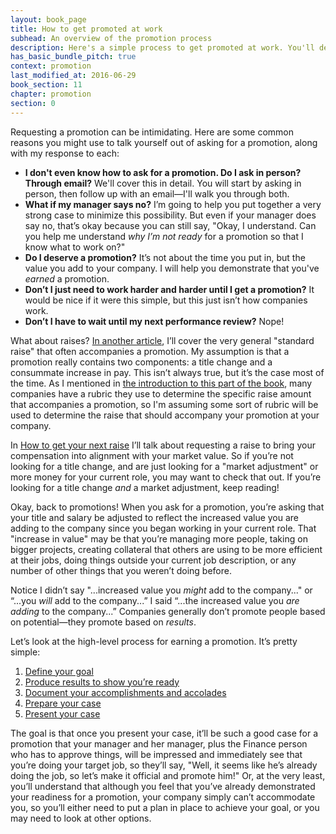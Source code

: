 ```yaml
---
layout: book_page
title: How to get promoted at work
subhead: An overview of the promotion process
description: Here's a simple process to get promoted at work. You'll define your target job, show you're ready, then request your promotion from your manager.
has_basic_bundle_pitch: true
context: promotion
last_modified_at: 2016-06-29
book_section: 11
chapter: promotion
section: 0
---
```

Requesting a promotion can be intimidating. Here are some common reasons you might use to talk yourself out of asking for a promotion, along with my response to each:

* **I don't even know how to ask for a promotion. Do I ask in person? Through email?** We'll cover this in detail. You will start by asking in person, then follow up with an email—I'll walk you through both.
* **What if my manager says no?** I’m going to help you put together a very strong case to minimize this possibility. But even if your manager does say no, that’s okay because you can still say, "Okay, I understand. Can you help me understand *why I’m not ready* for a promotion so that I know what to work on?"
* **Do I deserve a promotion?** It’s not about the time you put in, but the value you add to your company. I will help you demonstrate that you've *earned* a promotion.
* **Don’t I just need to work harder and harder until I get a promotion?** It would be nice if it were this simple, but this just isn’t how companies work.
* **Don’t I have to wait until my next performance review?** Nope!

What about raises? [In another article](/book/promotion/will-i-get-a-raise-with-my-promotion/), I’ll cover the very general "standard raise" that often accompanies a promotion. My assumption is that a promotion really contains two components: a title change and a consummate increase in pay. This isn’t always true, but it’s the case most of the time. As I mentioned in [the introduction to this part of the book](/book/should-you-pursue-a-promotion-or-raise/), many companies have a rubric they use to determine the specific raise amount that accompanies a promotion, so I'm assuming some sort of rubric will be used to determine the raise that should accompany your promotion at your company.

In [How to get your next raise](/book/raise/) I’ll talk about requesting a raise to bring your compensation into alignment with your market value. So if you’re not looking for a title change, and are just looking for a "market adjustment" or more money for your current role, you may want to check that out. If you’re looking for a title change *and* a market adjustment, keep reading!

Okay, back to promotions! When you ask for a promotion, you’re asking that your title and salary be adjusted to reflect the increased value you are adding to the company since you began working in your current role. That "increase in value" may be that you’re managing more people, taking on bigger projects, creating collateral that others are using to be more efficient at their jobs, doing things outside your current job description, or any number of other things that you weren’t doing before.

Notice I didn’t say "...increased value you *might* add to the company..." or “...you *will* add to the company...” I said “...the increased value you *are adding* to the company...” Companies generally don’t promote people based on potential—they promote based on *results*.

Let’s look at the high-level process for earning a promotion. It’s pretty simple:

1. [Define your goal](/book/promotion/what-is-your-target-job/)
2. [Produce results to show you’re ready](/book/promotion/show-youre-ready-for-your-target-job/)
3. [Document your accomplishments and accolades](/book/promotion/promotion-build-your-case/)
4. [Prepare your case](/book/promotion/promotion-email-template/)
5. [Present your case](/book/promotion/ask-for-a-promotion-in-person-first/)

The goal is that once you present your case, it’ll be such a good case for a promotion that your manager and her manager, plus the Finance person who has to approve things, will be impressed and immediately see that you’re doing your target job, so they’ll say, "Well, it seems like he’s already doing the job, so let’s make it official and promote him!" Or, at the very least, you’ll understand that although you feel that you’ve already demonstrated your readiness for a promotion, your company simply can’t accommodate you, so you’ll either need to put a plan in place to achieve your goal, or you may need to look at other options.